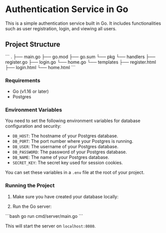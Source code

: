 # Authentication Service in Go

This is a simple authentication service built in Go. It includes functionalities such as user registration, login, and viewing all users.

## Project Structure

\```
.
├── main.go
├── go.mod
├── go.sum
└── pkg
    └── handlers
        ├── register.go
        ├── login.go
        └── home.go
└── templates
    ├── register.html
    ├── login.html
    └── home.html
\```

### Requirements

- Go (v1.16 or later)
- Postgres

### Environment Variables

You need to set the following environment variables for database configuration and security:

- `DB_HOST`: The hostname of your Postgres database.
- `DB_PORT`: The port number where your Postgres is running.
- `DB_USER`: The username of your Postgres database.
- `DB_PASSWORD`: The password of your Postgres database.
- `DB_NAME`: The name of your Postgres database.
- `SECRET_KEY`: The secret key used for session cookies.

You can set these variables in a `.env` file at the root of your project.

### Running the Project

1. Make sure you have created your database locally:

2. Run the Go server:

\```bash
go run cmd/server/main.go
\```

This will start the server on `localhost:8080`.
